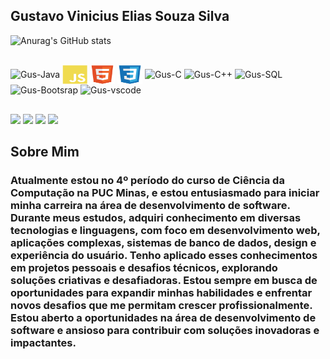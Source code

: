 ## Gustavo Vinicius Elias Souza Silva

![Anurag's GitHub stats](https://github-readme-stats.vercel.app/api?username=GustavoViniciuse&show_icons=true&bg_color=00000000)    


<div style="display: inline_block"><br>
  <img align="center" alt="Gus-Java" height="45" width="55" src="https://cdn.jsdelivr.net/gh/devicons/devicon@latest/icons/java/java-original-wordmark.svg">
  <img align="center" alt="Gus-Js" height="30" width="40" src="https://raw.githubusercontent.com/devicons/devicon/master/icons/javascript/javascript-plain.svg">
  <img align="center" alt="Gus-HTML" height="30" width="40" src="https://raw.githubusercontent.com/devicons/devicon/master/icons/html5/html5-original.svg">
  <img align="center" alt="Gus-CSS" height="30" width="40" src="https://raw.githubusercontent.com/devicons/devicon/master/icons/css3/css3-original.svg">
  <img align="center" alt="Gus-C" height="30" width="40" src="https://cdn.jsdelivr.net/gh/devicons/devicon@latest/icons/c/c-original.svg">
  <img align="center" alt="Gus-C++" height="30" width="40" src="https://cdn.jsdelivr.net/gh/devicons/devicon@latest/icons/cplusplus/cplusplus-original.svg">
  <img align="center" alt="Gus-SQL" height="45" width="55" src="https://cdn.jsdelivr.net/gh/devicons/devicon@latest/icons/postgresql/postgresql-original.svg">
  <img align="center" alt="Gus-Bootsrap" height="35" width="45" src="https://cdn.jsdelivr.net/gh/devicons/devicon@latest/icons/bootstrap/bootstrap-original.svg">
  <img align="center" alt="Gus-vscode" height="30" width="40" src="https://cdn.jsdelivr.net/gh/devicons/devicon@latest/icons/vscode/vscode-original.svg">
</div>

##

<div> 
  <a href="https://www.instagram.com/gusvinix/" target="_blank"><img src="https://img.shields.io/badge/-Instagram-%23E4405F?style=for-the-badge&logo=instagram&logoColor=white" target="_blank"></a>
  <a href = "mailto:gustavooelias2@gmail.com"><img src="https://img.shields.io/badge/-Gmail-%23333?style=for-the-badge&logo=gmail&logoColor=white" target="_blank"></a>
  <a href="https://www.linkedin.com/in/gustavo-vinicius-823a83265/" target="_blank"><img src="https://img.shields.io/badge/-LinkedIn-%230077B5?style=for-the-badge&logo=linkedin&logoColor=white" target="_blank"></a> 
  <a href="https://contate.me/gustavo23452345" target="_blank"><img src="https://img.shields.io/badge/WhatsApp-25D366?style=for-the-badge&logo=whatsapp&logoColor=white"></a> 
  
</div>



## Sobre Mim

### Atualmente estou no 4º período do curso de Ciência da Computação na PUC Minas, e estou entusiasmado para iniciar minha carreira na área de desenvolvimento de software. Durante meus estudos, adquiri conhecimento em diversas tecnologias e linguagens, com foco em desenvolvimento web, aplicações complexas, sistemas de banco de dados, design e experiência do usuário. Tenho aplicado esses conhecimentos em projetos pessoais e desafios técnicos, explorando soluções criativas e desafiadoras. Estou sempre em busca de oportunidades para expandir minhas habilidades e enfrentar novos desafios que me permitam crescer profissionalmente. Estou aberto a oportunidades na área de desenvolvimento de software e ansioso para contribuir com soluções inovadoras e impactantes.
          
          

